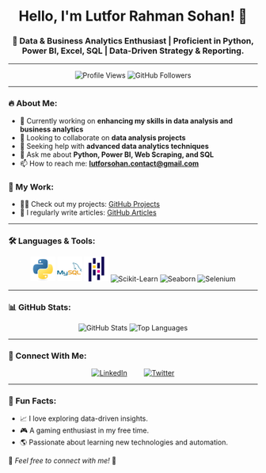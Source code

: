 

### <h1 align="center">Hello, I'm Lutfor Rahman Sohan! 👋</h1>
#### <h3 align="center">🚀 Data & Business Analytics Enthusiast | Proficient in Python, Power BI, Excel, SQL | Data-Driven Strategy & Reporting.</h3>

---

<p align="center">
  <img src="https://komarev.com/ghpvc/?username=py-sohan&label=Profile%20Views&color=0e75b6&style=flat" alt="Profile Views" />
  <img src="https://img.shields.io/github/followers/py-sohan?label=Followers&style=social" alt="GitHub Followers" />
</p>

---

### 🔥 About Me:
- 🔭 Currently working on **enhancing my skills in data analysis and business analytics**
- 👯 Looking to collaborate on **data analysis projects**
- 🤝 Seeking help with **advanced data analytics techniques**
- 💬 Ask me about **Python, Power BI, Web Scraping, and SQL**
- 📫 How to reach me: **lutforsohan.contact@gmail.com**

### 🚀 My Work:
- 👨‍💻 Check out my projects: [GitHub Projects](https://github.com/Py-Sohan?tab=projects)
- 📝 I regularly write articles: [GitHub Articles](https://github.com/Py-Sohan?tab=projects)

---

### 🛠️ Languages & Tools:
<p align="center">
  <img src="https://raw.githubusercontent.com/devicons/devicon/master/icons/python/python-original.svg" alt="Python" width="50" height="50"/>
  <img src="https://raw.githubusercontent.com/devicons/devicon/master/icons/mysql/mysql-original-wordmark.svg" alt="MySQL" width="50" height="50"/>
  <img src="https://raw.githubusercontent.com/devicons/devicon/2ae2a900d2f041da66e950e4d48052658d850630/icons/pandas/pandas-original.svg" alt="Pandas" width="50" height="50"/>
  <img src="https://upload.wikimedia.org/wikipedia/commons/0/05/Scikit_learn_logo_small.svg" alt="Scikit-Learn" width="50" height="50"/>
  <img src="https://seaborn.pydata.org/_images/logo-mark-lightbg.svg" alt="Seaborn" width="50" height="50"/>
  <img src="https://raw.githubusercontent.com/detain/svg-logos/780f25886640cef088af994181646db2f6b1a3f8/svg/selenium-logo.svg" alt="Selenium" width="50" height="50"/>
</p>

---

### 📊 GitHub Stats:
<p align="center">
  <img src="https://github-readme-stats.vercel.app/api?username=py-sohan&show_icons=true&theme=radical" alt="GitHub Stats"/>
  <img src="https://github-readme-stats.vercel.app/api/top-langs?username=py-sohan&show_icons=true&locale=en&layout=compact&theme=radical" alt="Top Languages"/>
</p>

---

### 🤝 Connect With Me:
<p align="center">
  <a href="https://linkedin.com/in/lutfor-rahman-sohan" target="_blank" style="margin: 0 15px;"><img src="https://raw.githubusercontent.com/rahuldkjain/github-profile-readme-generator/master/src/images/icons/Social/linked-in-alt.svg" alt="LinkedIn" height="40" width="40"/></a>
  <a href="https://x.com/LutforSohan" target="_blank" style="margin: 0 15px;"><img src="https://cdn.jsdelivr.net/npm/simple-icons@3.0.1/icons/twitter.svg" alt="Twitter" height="40" width="40"/></a>
</p>

---

### 🎯 Fun Facts:
- 📈 I love exploring data-driven insights.
- 🎮 A gaming enthusiast in my free time.
- 🌎 Passionate about learning new technologies and automation.

🔹 *Feel free to connect with me!* 🚀

